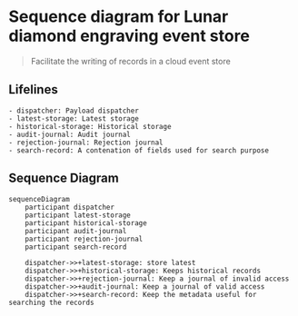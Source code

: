 # Sequence diagram for Lunar diamond engraving event store

> Facilitate the writing of records in a cloud event store


## Lifelines

    - dispatcher: Payload dispatcher
    - latest-storage: Latest storage
    - historical-storage: Historical storage
    - audit-journal: Audit journal
    - rejection-journal: Rejection journal
    - search-record: A contenation of fields used for search purpose


## Sequence Diagram
```mermaid
sequenceDiagram
    participant dispatcher
    participant latest-storage
    participant historical-storage
    participant audit-journal
    participant rejection-journal
    participant search-record

    dispatcher->>+latest-storage: store latest
    dispatcher->>+historical-storage: Keeps historical records
    dispatcher->>+rejection-journal: Keep a journal of invalid access
    dispatcher->>+audit-journal: Keep a journal of valid access
    dispatcher->>+search-record: Keep the metadata useful for searching the records
```